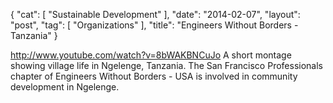 {
   "cat": [
      "Sustainable Development"
   ],
   "date": "2014-02-07",
   "layout": "post",
   "tag": [
      "Organizations"
   ],
   "title": "Engineers Without Borders - Tanzania"
}

http://www.youtube.com/watch?v=8bWAKBNCuJo
 A short montage showing village life in Ngelenge, Tanzania. The San Francisco Professionals chapter of Engineers Without Borders - USA is involved in community development in Ngelenge. 